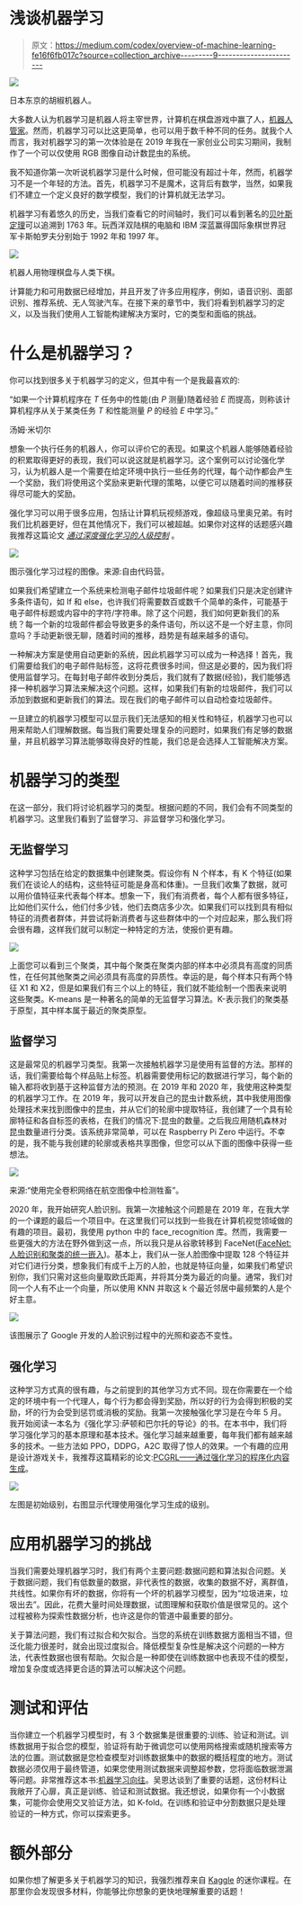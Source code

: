 # 浅谈机器学习

> 原文：<https://medium.com/codex/overview-of-machine-learning-fe16f6fb017c?source=collection_archive---------9----------------------->

![](img/aebb849e236d2475d28647fc3c84a744.png)

日本东京的胡椒机器人。

大多数人认为机器学习是机器人将主宰世界，计算机在棋盘游戏中赢了人，[机器人管家](https://www.businessinsider.com/samsung-bot-handy-robot-butler-pours-wine-does-laundry-2021-1)。然而，机器学习可以比这更简单，也可以用于数千种不同的任务。就我个人而言，我对机器学习的第一次体验是在 2019 年我在一家创业公司实习期间，我制作了一个可以仅使用 RGB 图像自动计数昆虫的系统。

我不知道你第一次听说机器学习是什么时候，但可能没有超过十年，然而，机器学习不是一个年轻的方法。首先，机器学习不是魔术，这背后有数学，当然，如果我们不建立一个定义良好的数学模型，我们的计算机就无法学习。

机器学习有着悠久的历史，当我们查看它的时间轴时，我们可以看到著名的[贝叶斯定理](https://plato.stanford.edu/entries/bayes-theorem/)可以追溯到 1763 年。玩西洋双陆棋的电脑和 IBM 深蓝赢得国际象棋世界冠军卡斯帕罗夫分别始于 1992 年和 1997 年。

![](img/357a63dc58c2109e7128470151a5b2e3.png)

机器人用物理棋盘与人类下棋。

计算能力和可用数据已经增加，并且开发了许多应用程序，例如，语音识别、面部识别、推荐系统、无人驾驶汽车。在接下来的章节中，我们将看到机器学习的定义，以及当我们使用人工智能构建解决方案时，它的类型和面临的挑战。

# **什么是机器学习？**

你可以找到很多关于机器学习的定义，但其中有一个是我最喜欢的:

“如果一个计算机程序在 *T* 任务中的性能(由 *P* 测量)随着经验 *E* 而提高，则称该计算机程序从关于某类任务 *T* 和性能测量 *P* 的经验 *E* 中学习。”

汤姆·米切尔

想象一个执行任务的机器人，你可以评价它的表现。如果这个机器人能够随着经验的积累取得更好的表现，我们可以说这就是机器学习。这个案例可以讨论强化学习，认为机器人是一个需要在给定环境中执行一些任务的代理，每个动作都会产生一个奖励，我们将使用这个奖励来更新代理的策略，以便它可以随着时间的推移获得尽可能大的奖励。

强化学习可以用于很多应用，包括让计算机玩视频游戏，像超级马里奥兄弟。有时我们比机器更好，但在其他情况下，我们可以被超越。如果你对这样的话题感兴趣我推荐这篇论文 [*通过深度强化学习的人级控制*](https://www.nature.com/articles/nature14236) 。

![](img/344240d7c85e5833a0b7972ee8c795bb.png)

图示强化学习过程的图像。来源:自由代码营。

如果我们希望建立一个系统来检测电子邮件垃圾邮件呢？如果我们只是决定创建许多条件语句，如 If 和 else，也许我们将需要数百或数千个简单的条件，可能基于电子邮件标题或内容中的字符/字符串。除了这个问题，我们如何更新我们的系统？每一个新的垃圾邮件都会导致更多的条件语句，所以这不是一个好主意，你同意吗？手动更新很无聊，随着时间的推移，趋势是有越来越多的语句。

一种解决方案是使用自动更新的系统，因此机器学习可以成为一种选择！首先，我们需要给我们的电子邮件贴标签，这将花费很多时间，但这是必要的，因为我们将使用监督学习。在每封电子邮件收到分类后，我们就有了数据(经验)，我们能够选择一种机器学习算法来解决这个问题。这样，如果我们有新的垃圾邮件，我们可以添加到数据和更新我们的算法。现在我们的电子邮件可以自动检查垃圾邮件。

一旦建立的机器学习模型可以显示我们无法感知的相关性和特征，机器学习也可以用来帮助人们理解数据。每当我们需要处理复杂的问题时，如果我们有足够的数据量，并且机器学习算法能够取得良好的性能，我们总是会选择人工智能解决方案。

# 机器学习的类型

在这一部分，我们将讨论机器学习的类型。根据问题的不同，我们会有不同类型的机器学习。这里我们看到了监督学习、非监督学习和强化学习。

## 无监督学习

这种学习包括在给定的数据集中创建聚类。假设你有 N 个样本，有 K 个特征(如果我们在谈论人的结构，这些特征可能是身高和体重)。一旦我们收集了数据，就可以用价值特征来代表每个样本。想象一下，我们有消费者，每个人都有很多特征，比如他们买什么，他们付多少钱，他们去商店多少次。如果我们可以找到具有相似特征的消费者群体，并尝试将新消费者与这些群体中的一个对应起来，那么我们将会很有趣，这样我们就可以制定一种特定的方法，使报价更有趣。

![](img/1a99749196597ce1effde4726561730e.png)

上面您可以看到三个聚类，其中每个聚类在聚类内部的样本中必须具有高度的同质性，在任何其他聚类之间必须具有高度的异质性。幸运的是，每个样本只有两个特征 X1 和 X2，但是如果我们有三个以上的特征，我们就不能绘制一个图表来说明这些聚类。K-means 是一种著名的简单的无监督学习算法。K-表示我们的聚类基于原型，其中样本属于最近的聚类原型。

## 监督学习

这是最常见的机器学习类型。我第一次接触机器学习是使用有监督的方法。那样的话，我们需要给每个样品贴上标签。机器需要使用标记的数据进行学习，每个新的输入都将收到基于这种监督方法的预测。在 2019 年和 2020 年，我使用这种类型的机器学习工作。在 2019 年，我可以开发自己的昆虫计数系统，其中我使用图像处理技术来找到图像中的昆虫，并从它们的轮廓中提取特征，我创建了一个具有轮廓特征和各自标签的表格，在我们的情况下:昆虫的数量。之后我应用随机森林对昆虫数量进行分类。该系统非常简单，可以在 Raspberry Pi Zero 中运行。不幸的是，我不能与我创建的轮廓或表格共享图像，但您可以从下面的图像中获得一些想法。

![](img/90521d16a38a43784e96d4054cd85a7f.png)

来源:“使用完全卷积网络在航空图像中检测牲畜”。

2020 年，我开始研究人脸识别。我第一次接触这个问题是在 2019 年，在我大学的一个课题的最后一个项目中。在这里我们可以找到一些我在计算机视觉领域做的有趣的项目。最初，我使用 python 中的 face_recognition 库。然而，我需要一些更强大的方法在野外做到这一点，所以我只是从谷歌转移到 FaceNet([FaceNet:人脸识别和聚类的统一嵌入](https://arxiv.org/pdf/1503.03832.pdf))。基本上，我们从一张人脸图像中提取 128 个特征并对它们进行分类，想象我们有成千上万的人脸，也就是特征向量，如果我们希望识别你，我们只需对这些向量取欧氏距离，并将其分类为最近的向量。通常，我们对同一个人有不止一个向量，所以使用 KNN 并取这 k 个最近邻居中最频繁的人是个好主意。

![](img/93ec43abb6be14ad0694aad96382e0ea.png)

该图展示了 Google 开发的人脸识别过程中的光照和姿态不变性。

## 强化学习

这种学习方式真的很有趣，与之前提到的其他学习方式不同。现在你需要在一个给定的环境中有一个代理人，每个行为都会得到奖励，所以好的行为会得到积极的奖励，坏的行为会受到惩罚或消极的奖励。我第一次接触强化学习是在今年 5 月。我开始阅读一本名为《强化学习:萨顿和巴尔托的导论》的书。在本书中，我们将学习强化学习的基本原理和基本技术。强化学习越来越重要，每年我们都有越来越多的技术。一些方法如 PPO，DDPG，A2C 取得了惊人的效果。一个有趣的应用是设计游戏关卡，我推荐这篇精彩的论文:[PCGRL——通过强化学习的程序化内容生成](https://arxiv.org/pdf/2001.09212.pdf)。

![](img/7a9c6ac2580f45b6ec06cd31344933e6.png)

左图是初始级别，右图显示代理使用强化学习生成的级别。

# **应用机器学习的挑战**

当我们需要处理机器学习时，我们有两个主要问题:数据问题和算法拟合问题。关于数据问题，我们有低数量的数据，非代表性的数据，收集的数据不好，离群值，共线性。如果你有坏的数据，你将有一个坏的机器学习模型，因为“垃圾进来，垃圾出去”。因此，花费大量时间处理数据，试图理解和获取价值是很常见的。这个过程被称为探索性数据分析，也许这是你的管道中最重要的部分。

关于算法问题，我们有过拟合和欠拟合。当您的系统在训练数据方面相当不错，但泛化能力很差时，就会出现过度拟合。降低模型复杂性是解决这个问题的一种方法，代表性数据也很有帮助。欠拟合是一种即使在训练数据中也表现不佳的模型，增加复杂度或选择更合适的算法可以解决这个问题。

# **测试和评估**

当你建立一个机器学习模型时，有 3 个数据集是很重要的:训练、验证和测试。训练数据用于拟合您的模型，验证将有助于微调您可以使用网格搜索或随机搜索等方法的位置。测试数据是您检查模型对训练数据集中的数据的概括程度的地方。测试数据必须仅用于最终管道，如果您使用测试数据来调整超参数，您将面临数据泄漏等问题。非常推荐这本书:[机器学习向往](https://itbook.store/books/1001590486081)。吴恩达谈到了重要的话题，这份材料让我敞开了心扉，真正是训练、验证和测试数据。我还想说，如果你有一个小数据集，可能你会使用交叉验证方法，如 K-fold。在训练和验证中分割数据只是处理验证的一种方式，你可以探索更多。

# 额外部分

如果你想了解更多关于机器学习的知识，我强烈推荐来自 [Kaggle](https://www.kaggle.com/learn) 的迷你课程。在那里你会发现很多材料，你能够比你想象的更快地理解重要的话题！